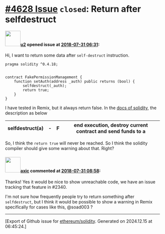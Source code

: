# [\#4628 Issue](https://github.com/ethereum/solidity/issues/4628) `closed`: Return after selfdestruct

#### <img src="https://avatars.githubusercontent.com/u/161756?u=dedcce9442b0cc82a7d0c3ba282fd72a05cb884c&v=4" width="50">[u2](https://github.com/u2) opened issue at [2018-07-31 06:31](https://github.com/ethereum/solidity/issues/4628):

Hi, I want to return some data after `self-destruct` instruction.
```
pragma solidity ^0.4.18;


contract FakePermissionManagement {
    function setAuth(address _auth) public returns (bool) {
        selfdestruct(_auth);
        return true;
    }
}
```
I have tested in Remix, but it always return false.
In the [docs of solidity](https://solidity.readthedocs.io/en/v0.4.24/assembly.html?highlight=selfdestruct#opcodes), the description as below

> 

selfdestruct(a) | - | F | end execution, destroy current contract and send funds to a
-- | -- | -- | --

So, I think the `return true` will never be reached. So I think the solidity compiler should give some warning about that. Right?

#### <img src="https://avatars.githubusercontent.com/u/20340?v=4" width="50">[axic](https://github.com/axic) commented at [2018-07-31 08:58](https://github.com/ethereum/solidity/issues/4628#issuecomment-409148084):

Thanks! Yes it would be nice to show unreachable code, we have an issue tracking that feature in #2340.

I'm not sure how frequently people try to return something after `selfdestruct`, but I think it would be possible to show a warning in Remix specifically for cases like this, @soad003 ?


-------------------------------------------------------------------------------



[Export of Github issue for [ethereum/solidity](https://github.com/ethereum/solidity). Generated on 2024.12.15 at 06:45:24.]
